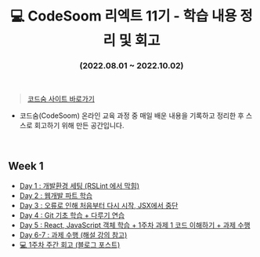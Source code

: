 <div align=center>

# 💻 CodeSoom 리엑트 11기 - 학습 내용 정리 및 회고

### (2022.08.01 ~ 2022.10.02)

</div>

<br/>

> <a href="https://www.codesoom.com/courses/1">코드숨 사이트 바로가기</a>

- 코드숨(CodeSoom) 온라인 교육 과정 중 매일 배운 내용을 기록하고 정리한 후 스스로 회고하기 위해 만든 공간입니다.

<br/>

## Week 1

- <a href="https://github.com/SangYoonLee1231/TIL/blob/main/CodeSoom/Week%201/Day_1.md">Day 1 : 개발환경 세팅 (RSLint 에서 막힘) </a>
- <a href="https://github.com/SangYoonLee1231/TIL/blob/main/CodeSoom/Week%201/Day_2.md">Day 2 : 웹개발 파트 학습 </a>
- <a href="https://github.com/SangYoonLee1231/TIL/blob/main/CodeSoom/Week%201/Day_3.md">Day 3 : 오류로 인해 처음부터 다시 시작, JSX에서 중단 </a>
- <a href="https://github.com/SangYoonLee1231/TIL/blob/main/CodeSoom/Week%201/Day_4.md">Day 4 : Git 기초 학습 + 다루기 연습</a>
- <a href="https://github.com/SangYoonLee1231/TIL/blob/main/CodeSoom/Week%201/Day_5.md">Day 5 : React, JavaScript 객체 학습 + 1주차 과제 1 코드 이해하기 + 과제 수행</a>
- <a href="https://github.com/SangYoonLee1231/TIL/blob/main/CodeSoom/Week%201/Day_6-7.md">Day 6-7 : 과제 수행 (해설 강의 참고)</a>
- <a href="https://sylagape1231.tistory.com/48">💻 1주차 주간 회고 (블로그 포스트)</a>
